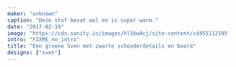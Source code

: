 ```yaml
---
maker: "unknown"
caption: "Deze stof bevat wol en is super warm."
date: "2017-02-19"
image: "https://cdn.sanity.io/images/hl5bw8cj/site-content/cd455112195f16c3e9e972e099831d228209769c-1080x1080.jpg"
intro: "FIXME_no_intro"
title: "Een groene Sven met zwarte schouderdetails en boord"
designs: ["sven"]
---
```




